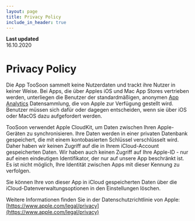 ```yaml
---
layout: page
title: Privacy Policy
include_in_header: true
---
```


**Last updated**  
16.10.2020

# Privacy Policy
Die App TooSoon sammelt keine Nutzerdaten und trackt ihre Nutzer in keiner Weise.
Bei Apps, die über Apples iOS und Mac App Stores vertrieben werden, unterliegen die Benutzer der standardmäßigen, anonymen [App Analytics](https://developer.apple.com/app-store/app-analytics) Datensammlung, die von Apple zur Verfügung gestellt wird. Benutzer müssen sich dafür oder dagegen entscheiden, wenn sie über iOS oder MacOS dazu aufgefordert werden.

TooSoon verwendet Apple CloudKit, um Daten zwischen Ihren Apple-Geräten zu synchronisieren. Ihre Daten werden in einer privaten Datenbank gespeichert, die mit einem kontobasierten Schlüssel verschlüsselt wird. Daher haben wir keinen Zugriff auf die in Ihrem iCloud-Account gespeicherten Daten. Wir haben auch keinen Zugriff auf Ihre Apple-ID - nur auf einen eindeutigen Identifikator, der nur auf unsere App beschränkt ist. Es ist nicht möglich, Ihre Identität zwischen Apps mit dieser Kennung zu verfolgen.

Sie können Ihre von dieser App in iCloud gespeicherten Daten über die iCloud-Datenverwaltungsoptionen in den Einstellungen löschen.

Weitere Informationen finden Sie in der Datenschutzrichtlinie von Apple: [https://www.apple.com/legal/privacy](https://www.apple.com/legal/privacy)